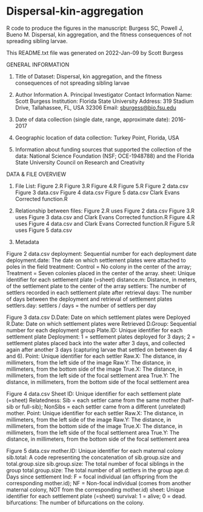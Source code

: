 # Dispersal-kin-aggregation
R code to produce the figures in the manuscript: Burgess SC, Powell J, Bueno M. Dispersal, kin aggregation, and the fitness consequences of not spreading sibling larvae.


This README.txt file was generated on 2022-Jan-09 by Scott Burgess

GENERAL INFORMATION

1. Title of Dataset: Dispersal, kin aggregation, and the fitness consequences of not spreading sibling larvae 

2. Author Information
	A. Principal Investigator Contact Information
		Name: Scott Burgess
		Institution: Florida State University
		Address: 319 Stadium Drive, Tallahassee, FL, USA 32306
		Email: sburgess@bio.fsu.edu


3. Date of data collection (single date, range, approximate date): 2016-2017 

4. Geographic location of data collection: Turkey Point, Florida, USA

5. Information about funding sources that supported the collection of the data: National Science Foundation (NSF; OCE-1948788) and the Florida State University Council on Research and Creativity



DATA & FILE OVERVIEW

1. File List: 
Figure 2.R
Figure 3.R
Figure 4.R
Figure 5.R
Figure 2 data.csv
Figure 3 data.csv
Figure 4 data.csv
Figure 5 data.csv
Clark Evans Corrected function.R


2. Relationship between files: 
Figure 2.R uses Figure 2 data.csv
Figure 3.R uses Figure 3 data.csv and Clark Evans Corrected function.R
Figure 4.R uses Figure 4 data.csv and Clark Evans Corrected function.R
Figure 5.R uses Figure 5 data.csv


3. Metadata

Figure 2 data.csv
deployment: Sequential number for each deployment date
deployment.date: The date on which settlement plates were attached to poles in the field
treatment: Control = No colony in the center of the array; Treatment = Seven colonies placed in the center of the array.
sheet: Unique identifier for each settlement plate (=sheet)
distance.m: Distance, in meters, of the settlement plate to the center of the array
settlers: The number of settlers recorded in each settlement plate after retrieval
days: The number of days between the deployment and retrieval of settlement plates
settlers.day: settlers / days = the number of settlers per day

 


Figure 3 data.csv
D.Date: Date on which settlement plates were Deployed
R.Date: Date on which settlement plates were Retrieved
D.Group: Sequential number for each deployment group 
Plate.ID: Unique identifier for each settlement plate
Deployment: 1 = settlement plates deployed for 3 days; 2 = settlement plates placed back into the water after 3 days, and collected again after another 3 days (capturing larvae that settled on between day 4 and 6).
Point: Unique identifier for each settler
Raw.X: The distance, in millimeters, from the left side of the image
Raw.Y: The distance, in millimeters, from the bottom side of the image
True.X: The distance, in millimeters, from the left side of the focal settlement area 
True.Y: The distance, in millimeters, from the bottom side of the focal settlement area



Figure 4 data.csv
Sheet ID: Unique identifier for each settlement plate (=sheet)
Relatedness: Sib = each settler came from the same mother (half-sib or full-sib); NonSibs = each settler came from a different (unrelated) mother.
Point: Unique identifier for each settler
Raw.X: The distance, in millimeters, from the left side of the image
Raw.Y: The distance, in millimeters, from the bottom side of the image
True.X: The distance, in millimeters, from the left side of the focal settlement area 
True.Y: The distance, in millimeters, from the bottom side of the focal settlement area




Figure 5 data.csv
mother.ID: Unique identifier for each maternal colony
sib.total: A code representing the concatenation of sib.group.size and total.group.size
sib.group.size: The total number of focal siblings in the group
total.group.size: The total number of all settlers in the group
age.d: Days since settlement 
Ind: F = focal individual (an offspring from the corresponding mother.id); NF = Non-focal individual (comes from another maternal colony, NOT from the corresponding mother.id)
sheet: Unique identifier for each settlement plate (=sheet)
survival: 1 = alive; 0 = dead.
bifurcations: The number of bifurcations on the colony.
